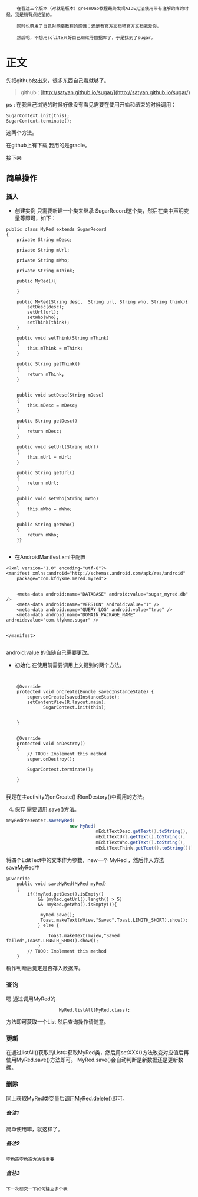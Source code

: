         在看过三个版本（对就是版本）greenDao教程最终发现AIDE无法使用带有注解的库的时候，我是稍有点绝望的。

        同时也萌发了自己对网络教程的感慨：还是看官方文档吧官方文档我爱你。

        然后呢，不想用sqlite只好自己继续寻数据库了，于是找到了sugar。
         


# 正文

先把github放出来，很多东西自己看就够了。
>  github : [http://satyan.github.io/sugar/](http://satyan.github.io/sugar/)

ps : 在我自己浏览的时候好像没有看见需要在使用开始和结束的时候调用：

```
SugarContext.init(this);
SugarContext.terminate();
```
这两个方法。

在github上有下载,我用的是gradle。

接下来 
## 简单操作

### 插入

-  创建实例
   只需要新建一个类来继承 SugarRecord这个类，然后在类中声明变量等即可，如下：

```
public class MyRed extends SugarRecord
{
	private String mDesc;
	
	private String mUrl;
	
	private String mWho;
	
	private String mThink;
	
	public MyRed(){
		
	}
	
	public MyRed(String desc,  String url, String who, String think){
		setDesc(desc);
		setUrl(url);
		setWho(who);
		setThink(think);
	}

	public void setThink(String mThink)
	{
		this.mThink = mThink;
	}

	public String getThink()
	{
		return mThink;
	}


	public void setDesc(String mDesc)
	{
		this.mDesc = mDesc;
	}

	public String getDesc()
	{
		return mDesc;
	}

	public void setUrl(String mUrl)
	{
		this.mUrl = mUrl;
	}

	public String getUrl()
	{
		return mUrl;
	}

	public void setWho(String mWho)
	{
		this.mWho = mWho;
	}

	public String getWho()
	{
		return mWho;
	}}


```

 -  在AndroidManifest.xml中配置


```
<?xml version="1.0" encoding="utf-8"?>
<manifest xmlns:android="http://schemas.android.com/apk/res/android"
    package="com.kfdykme.mered.myred">


	<meta-data android:name="DATABASE" android:value="sugar_myred.db" />
	<meta-data android:name="VERSION" android:value="1" />
	<meta-data android:name="QUERY_LOG" android:value="true" />
	<meta-data android:name="DOMAIN_PACKAGE_NAME" android:value="com.kfykme.sugar" />
	

</manifest>


```

android:value 的值随自己需要更改。

- 初始化
在使用前需要调用上文提到的两个方法。
``` 


    @Override
    protected void onCreate(Bundle savedInstanceState) {
        super.onCreate(savedInstanceState);
        setContentView(R.layout.main);
		      SugarContext.init(this);
	
		
    }
```
```

	@Override
	protected void onDestroy()
	{
		// TODO: Implement this method
		super.onDestroy();
		
		SugarContext.terminate();
		
	}
	

```

我是在主activity的onCreate() 和onDestory()中调用的方法。

4. 保存
 需要调用.save()方法。

```  java
mMyRedPresenter.saveMyRed(
						new MyRed(
								  mEditTextDesc.getText().toString(),
								  mEditTextUrl.getText().toString(),
								  mEditTextWho.getText().toString(),
								  mEditTextThink.getText().toString()));

```
将四个EditText中的文本作为参数，new一个 MyRed ，然后传入方法saveMyRed中

```
@Override
	public void saveMyRed(MyRed myRed)
	{
		if(!myRed.getDesc().isEmpty()
			&& (myRed.getUrl().length() > 5)
			&& !myRed.getWho().isEmpty()){
			
			 myRed.save();
			 Toast.makeText(mView,"Saved",Toast.LENGTH_SHORT).show();
			} else {

				Toast.makeText(mView,"Saved failed",Toast.LENGTH_SHORT).show();
			}
		// TODO: Implement this method
	}

```

稍作判断后觉定是否存入数据库。


### 查询

嗯 通过调用MyRed的


```
					MyRed.listAll(MyRed.class);

```
方法即可获取一个List<MyRed> 然后查询操作请随意。

### 更新

在通过listAll()获取的List<MyRed>中获取MyRed类，然后用setXXX()方法改变对应值后再使用MyRed.save()方法即可。
MyRed.save()会自动判断是新数据还是更新数据。

### 删除

同上获取MyRed类变量后调用MyRed.delete()即可。



##### 备注1 
   简单使用嘛，就这样了。

#####  备注2
    空构造空构造方法很重要  
#####  备注3 
    下一次研究一下如何建立多个表









